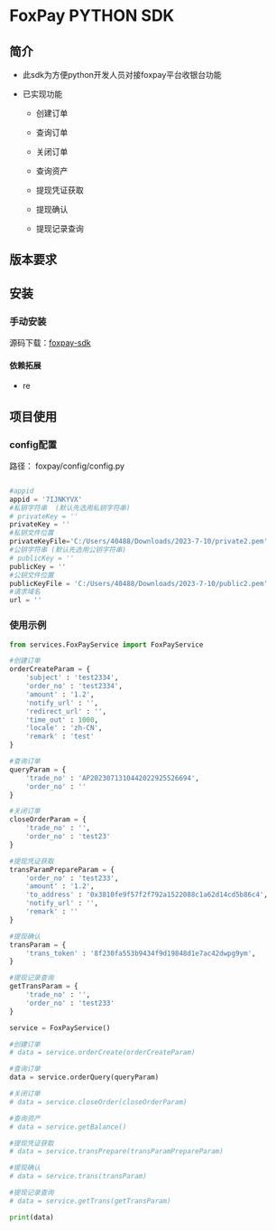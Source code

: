 #  FoxPay PYTHON SDK

## 简介

- 此sdk为方便python开发人员对接foxpay平台收银台功能

- 已实现功能

  - 创建订单

  - 查询订单

  - 关闭订单

  - 查询资产
  
  - 提现凭证获取

  - 提现确认

  - 提现记录查询


## 版本要求



## 安装

### 手动安装

源码下载：[foxpay-sdk](https://github.com/KamenSoftware/foxpay-sdk-python)


#### 依赖拓展

- re

## 项目使用

### config配置
路径：  foxpay/config/config.py
```python

#appid
appid = '7IJNKYVX'
#私钥字符串  (默认先选用私钥字符串)
# privateKey = ''
privateKey = ''
#私钥文件位置
privateKeyFile='C:/Users/40488/Downloads/2023-7-10/private2.pem'
#公钥字符串 (默认先选用公钥字符串)
# publicKey = ''
publicKey = ''
#公钥文件位置
publicKeyFile = 'C:/Users/40488/Downloads/2023-7-10/public2.pem'
#请求域名
url = ''
```


### 使用示例

```python
from services.FoxPayService import FoxPayService

#创建订单
orderCreateParam = {
    'subject' : 'test2334',
    'order_no' : 'test2334',
    'amount' : '1.2',
    'notify_url' : '',
    'redirect_url' : '',
    'time_out' : 1000,
    'locale' : 'zh-CN',
    'remark' : 'test'
}

#查询订单
queryParam = {
    'trade_no' : 'AP2023071310442022925526694',
    'order_no' : ''
}

#关闭订单
closeOrderParam = {
    'trade_no' : '',
    'order_no' : 'test23'
}

#提现凭证获取
transParamPrepareParam = {
    'order_no' : 'test233',
    'amount' : '1.2',
    'to_address' : '0x3810fe9f57f2f792a1522088c1a62d14cd5b86c4',
    'notify_url' : '',
    'remark' : ''
}

#提现确认
transParam = {
    'trans_token' : '8f230fa553b9434f9d19848d1e7ac42dwpg9ym',
}

#提现记录查询
getTransParam = {
    'trade_no' : '',
    'order_no' : 'test233'
}

service = FoxPayService()

#创建订单
# data = service.orderCreate(orderCreateParam)

#查询订单
data = service.orderQuery(queryParam)

#关闭订单
# data = service.closeOrder(closeOrderParam)

#查询资产
# data = service.getBalance()

#提现凭证获取
# data = service.transPrepare(transParamPrepareParam)

#提现确认
# data = service.trans(transParam)

#提现记录查询
# data = service.getTrans(getTransParam)

print(data)
```